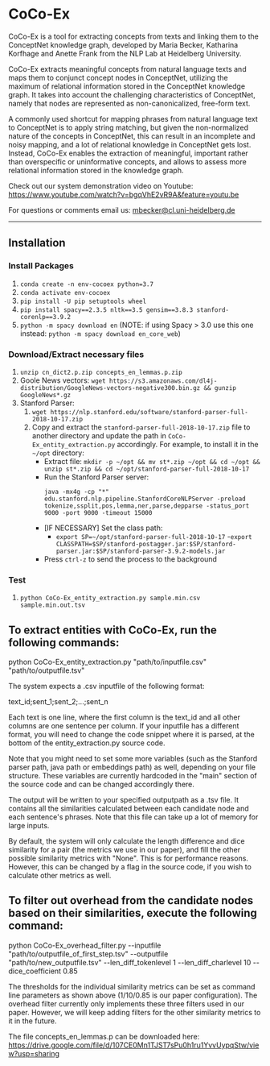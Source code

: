 # CoCo-Ex

CoCo-Ex is a tool for extracting concepts from texts and linking them to the ConceptNet knowledge graph, developed by Maria Becker, Katharina Korfhage and Anette Frank from the NLP Lab at Heidelberg University. 

CoCo-Ex extracts meaningful concepts from natural language texts and maps them to conjunct concept nodes in ConceptNet, utilizing the maximum of relational information stored in the ConceptNet knowledge graph. It takes into account the challenging characteristics of ConceptNet, namely that nodes are represented as non-canonicalized, free-form text. 

A commonly used shortcut for mapping phrases from natural language text to ConceptNet is to apply string matching, but given the non-normalized nature of the concepts in ConceptNet, this can result in an incomplete and noisy mapping, and a lot of relational knowledge in ConceptNet gets lost. Instead, CoCo-Ex enables the extraction of meaningful, important rather than overspecific or uninformative concepts, and allows to assess more relational information stored in the knowledge graph.

Check out our system demonstration video on Youtube: https://www.youtube.com/watch?v=bgqVhE2vR9A&feature=youtu.be

For questions or comments email us: mbecker@cl.uni-heidelberg.de

_____


## Installation

### Install Packages
1. `conda create -n env-cocoex python=3.7`
1. `conda activate env-cocoex`
1. `pip install -U pip setuptools wheel`
1. `pip install spacy==2.3.5 nltk==3.5 gensim==3.8.3 stanford-corenlp==3.9.2`
1. `python -m spacy download en` (NOTE: if using Spacy > 3.0 use this one instead: `python -m spacy download en_core_web`)

### Download/Extract necessary files
1. `unzip cn_dict2.p.zip concepts_en_lemmas.p.zip`
2. Goole News vectors: `wget https://s3.amazonaws.com/dl4j-distribution/GoogleNews-vectors-negative300.bin.gz && gunzip GoogleNews*.gz`
1. Stanford Parser:
    1. `wget https://nlp.stanford.edu/software/stanford-parser-full-2018-10-17.zip`
    1. Copy and extract the `stanford-parser-full-2018-10-17.zip` file to another directory and update the path in `CoCo-Ex_entity_extraction.py` accordingly. For example, to install it in the `~/opt` directory:
        - Extract file: `mkdir -p ~/opt && mv st*.zip ~/opt && cd ~/opt && unzip st*.zip && cd ~/opt/stanford-parser-full-2018-10-17`
        - Run the Stanford Parser server:
            ```
            java -mx4g -cp "*" edu.stanford.nlp.pipeline.StanfordCoreNLPServer -preload tokenize,ssplit,pos,lemma,ner,parse,depparse -status_port 9000 -port 9000 -timeout 15000
            ```
        - [IF NECESSARY] Set the class path: 
            - `export SP=~/opt/stanford-parser-full-2018-10-17` 
            -`export CLASSPATH=$SP/stanford-postagger.jar:$SP/stanford-parser.jar:$SP/stanford-parser-3.9.2-models.jar`
        - Press `ctrl-z` to send the process to the background

### Test
1. `python CoCo-Ex_entity_extraction.py sample.min.csv sample.min.out.tsv`
## To extract entities with CoCo-Ex, run the following commands:

python CoCo-Ex_entity_extraction.py "path/to/inputfile.csv" "path/to/outputfile.tsv"

The system expects a .csv inputfile of the following format:

text_id;sent_1;sent_2;...;sent_n

Each text is one line, where the first column is the text_id and all other columns are one sentence per column.
If your inputfile has a different format, you will need to change the code snippet where it is parsed, at the bottom of the entity_extraction.py source code.

Note that you might need to set some more variables (such as the Stanford parser path, java path or embeddings path) as well, depending on your file structure.
These variables are currently hardcoded in the "main" section of the source code and can be changed accordingly there.

The output will be written to your specified outputpath as a .tsv file. It contains all the similarities calculated between each candidate node and each sentence's phrases.
Note that this file can take up a lot of memory for large inputs.

By default, the system will only calculate the length difference and dice similarity for a pair (the metrics we use in our paper), and fill the other possible similarity metrics with "None".
This is for performance reasons. However, this can be changed by a flag in the source code, if you wish to calculate other metrics as well.

## To filter out overhead from the candidate nodes based on their similarities, execute the following command:

python CoCo-Ex_overhead_filter.py --inputfile "path/to/outputfile_of_first_step.tsv" --outputfile "path/to/new_outputfile.tsv" --len_diff_tokenlevel 1 --len_diff_charlevel 10 --dice_coefficient 0.85

The thresholds for the individual similarity metrics can be set as command line parameters as shown above (1/10/0.85 is our paper configuration).
The overhead filter currently only implements these three filters used in our paper. However, we will keep adding filters for the other similarity metrics to it in the future.

The file concepts_en_lemmas.p can be downloaded here: https://drive.google.com/file/d/107CE0Mn1TJST7sPu0h1ru1YvvUypqStw/view?usp=sharing

